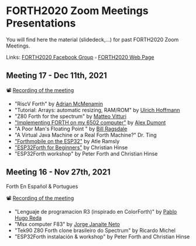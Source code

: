 # FORTH2020 Zoom Meetings Presentations

You will find here the material (slidedeck,...) for past FORTH2020 Zoom Meetings.

Links: [FORTH2020 Facebook Group](https://www.facebook.com/groups/forth2020/) ▫ [FORTH2020 Web Page](https://www.forth2020.org/)

## Meeting 17 - Dec 11th, 2021

📽 [Recording of the meeting](https://www.youtube.com/watch?v=hjeyjLjj5nc)

* "RiscV Forth" by [Adrian McMenamin](https://github.com/mcmenaminadrian)
* "Tutorial: Arrays: automatic resizing, RAM/ROM" by [Ulrich Hoffmann](https://github.com/uho)
* "Z80 Forth for the spectrum" by [Matteo Vitturi](https://github.com/mattsteeldue)
* ["Implementing FORTH on my 6502 computer"](https://github.com/adumont/hb6502/tree/main/forth/presentation) by [Alex Dumont](https://github.com/adumont)
* "A Poor Man's Floating Point " by [Bill Ragsdale](https://github.com/BillRagsdale)
* "A Virtual Java Machine or a Real Forth Machine?" Dr. Ting
* ["Forthmobile on the ESP32"](https://esp32forth.forth2020.org/projects-2/autonomous-rover-forthmobile) by Atle Ramsly 
* ["ESP32Forth for Beginners"](https://github.com/forth2020/zoom-presentations/blob/main/2021-12-11/ESP32forth%20for%20beginners-2.pdf) by Christian Hinse
* "ESP32Forth workshop" by Peter Forth and Christian Hinse

## Meeting 16 - Nov 27th, 2021

Forth En Español & Portugues

📽 [Recording of the meeting](https://www.youtube.com/watch?v=h69ljgyuRfk)

* "Lenguaje de programacion R3 (inspirado en ColorForth)" by [Pablo Hugo Reda](https://github.com/phreda4)
* "Msx  computer F83"  by [Jorge Janaite Neto](https://github.com/janaite)
* "Tek90 Z80 Forth clone brasileiro do  Spectrum" by Ricardo Michel
* "ESP32Forth instalación & workshop" by Peter Forth and Christian Hinse

